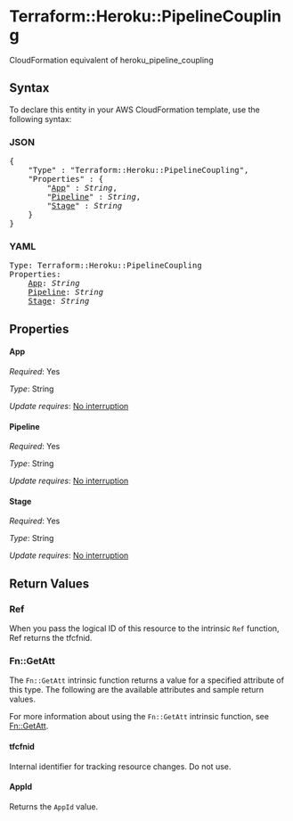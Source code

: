 # Terraform::Heroku::PipelineCoupling

CloudFormation equivalent of heroku_pipeline_coupling

## Syntax

To declare this entity in your AWS CloudFormation template, use the following syntax:

### JSON

<pre>
{
    "Type" : "Terraform::Heroku::PipelineCoupling",
    "Properties" : {
        "<a href="#app" title="App">App</a>" : <i>String</i>,
        "<a href="#pipeline" title="Pipeline">Pipeline</a>" : <i>String</i>,
        "<a href="#stage" title="Stage">Stage</a>" : <i>String</i>
    }
}
</pre>

### YAML

<pre>
Type: Terraform::Heroku::PipelineCoupling
Properties:
    <a href="#app" title="App">App</a>: <i>String</i>
    <a href="#pipeline" title="Pipeline">Pipeline</a>: <i>String</i>
    <a href="#stage" title="Stage">Stage</a>: <i>String</i>
</pre>

## Properties

#### App

_Required_: Yes

_Type_: String

_Update requires_: [No interruption](https://docs.aws.amazon.com/AWSCloudFormation/latest/UserGuide/using-cfn-updating-stacks-update-behaviors.html#update-no-interrupt)

#### Pipeline

_Required_: Yes

_Type_: String

_Update requires_: [No interruption](https://docs.aws.amazon.com/AWSCloudFormation/latest/UserGuide/using-cfn-updating-stacks-update-behaviors.html#update-no-interrupt)

#### Stage

_Required_: Yes

_Type_: String

_Update requires_: [No interruption](https://docs.aws.amazon.com/AWSCloudFormation/latest/UserGuide/using-cfn-updating-stacks-update-behaviors.html#update-no-interrupt)

## Return Values

### Ref

When you pass the logical ID of this resource to the intrinsic `Ref` function, Ref returns the tfcfnid.

### Fn::GetAtt

The `Fn::GetAtt` intrinsic function returns a value for a specified attribute of this type. The following are the available attributes and sample return values.

For more information about using the `Fn::GetAtt` intrinsic function, see [Fn::GetAtt](https://docs.aws.amazon.com/AWSCloudFormation/latest/UserGuide/intrinsic-function-reference-getatt.html).

#### tfcfnid

Internal identifier for tracking resource changes. Do not use.

#### AppId

Returns the <code>AppId</code> value.

